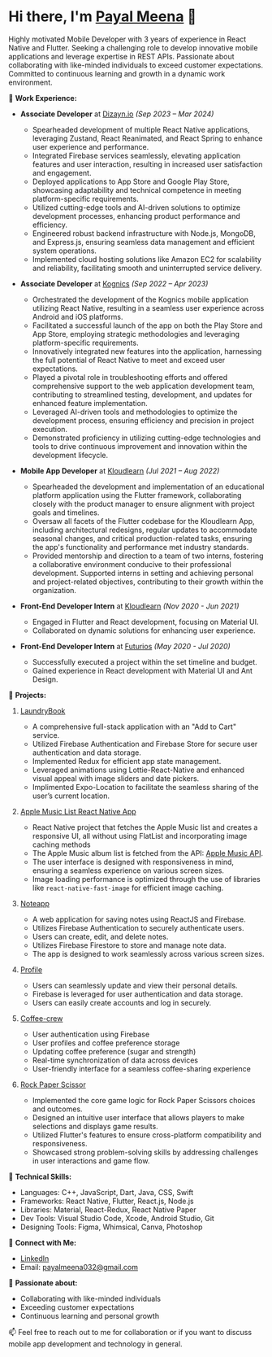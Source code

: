# Hi there, I'm [Payal Meena](https://www.linkedin.com/in/payal-meena-53b164132/) 👋

Highly motivated Mobile Developer with 3 years of experience in React Native and Flutter. Seeking a challenging role to develop innovative mobile applications and leverage expertise in REST APIs. Passionate about collaborating with like-minded individuals to exceed customer expectations. Committed to continuous learning and growth in a dynamic work environment.

🔭 **Work Experience:**
- **Associate Developer** at [Dizayn.io](https://www.dizayn.io/) _(Sep 2023 – Mar 2024)_
  - Spearheaded development of multiple React Native applications, leveraging Zustand, React Reanimated, and React Spring to enhance user experience and performance.
  - Integrated Firebase services seamlessly, elevating application features and user interaction, resulting in increased user satisfaction and engagement.
  - Deployed applications to App Store and Google Play Store, showcasing adaptability and technical competence in meeting platform-specific requirements.
  - Utilized cutting-edge tools and AI-driven solutions to optimize development processes, enhancing product performance and efficiency.
  - Engineered robust backend infrastructure with Node.js, MongoDB, and Express.js, ensuring seamless data management and efficient system operations.
  - Implemented cloud hosting solutions like Amazon EC2 for scalability and reliability, facilitating smooth and uninterrupted service delivery.
 
- **Associate Developer** at [Kognics](https://www.kognics.com/) _(Sep 2022 – Apr 2023)_
  - Orchestrated the development of the Kognics mobile application utilizing React Native, resulting in a seamless user experience across Android and iOS platforms.
  - Facilitated a successful launch of the app on both the Play Store and App Store, employing strategic methodologies and leveraging platform-specific requirements.
  - Innovatively integrated new features into the application, harnessing the full potential of React Native to meet and exceed user expectations.
  - Played a pivotal role in troubleshooting efforts and offered comprehensive support to the web application development team, contributing to streamlined testing, development, and updates for enhanced feature implementation.
  - Leveraged AI-driven tools and methodologies to optimize the development process, ensuring efficiency and precision in project execution.
  - Demonstrated proficiency in utilizing cutting-edge technologies and tools to drive continuous improvement and innovation within the development lifecycle.
  
- **Mobile App Developer** at [Kloudlearn](https://www.kloudlearn.com/) _(Jul 2021 – Aug 2022)_
  - Spearheaded the development and implementation of an educational platform application using the Flutter framework, collaborating closely with the product manager to ensure alignment with project goals and timelines.
  - Oversaw all facets of the Flutter codebase for the Kloudlearn App, including architectural redesigns, regular updates to accommodate seasonal changes, and critical production-related tasks, ensuring the app's functionality and performance met industry standards.
  - Provided mentorship and direction to a team of two interns, fostering a collaborative environment conducive to their professional development. Supported interns in setting and achieving personal and project-related objectives, contributing to their growth within the organization.

- **Front-End Developer Intern** at [Kloudlearn](https://www.kloudlearn.com/) _(Nov 2020 - Jun 2021)_
  - Engaged in Flutter and React development, focusing on Material UI.
  - Collaborated on dynamic solutions for enhancing user experience.

- **Front-End Developer Intern** at [Futurios](https://futurios.com/) _(May 2020 - Jul 2020)_
  - Successfully executed a project within the set timeline and budget.
  - Gained experience in React development with Material UI and Ant Design.

🚀 **Projects:**
1. [LaundryBook](https://github.com/payal-gitport/laundryBook)
   - A comprehensive full-stack application with an "Add to Cart" service.
   - Utilized Firebase Authentication and Firebase Store for secure user authentication and data storage.
   - Implemented Redux for efficient app state management.
   - Leveraged animations using Lottie-React-Native and enhanced visual appeal with image sliders and date pickers.
   - Implimented Expo-Location to facilitate the seamless sharing of the user’s current location.

2. [Apple Music List React Native App](https://github.com/payal-gitport/FastImage.git)
   - React Native project that fetches the Apple Music list and creates a responsive UI, all without using FlatList and incorporating image caching methods
   - The Apple Music album list is fetched from the API: [Apple Music API](https://rss.applemarketingtools.com/api/v2/us/music/most-played/100/albums.json).
   - The user interface is designed with responsiveness in mind, ensuring a seamless experience on various screen sizes.
   - Image loading performance is optimized through the use of libraries like `react-native-fast-image` for efficient image caching.

2. [Noteapp](https://github.com/payal-gitport/noteapp)
   - A web application for saving notes using ReactJS and Firebase.
   - Utilizes Firebase Authentication to securely authenticate users.
   - Users can create, edit, and delete notes.
   - Utilizes Firebase Firestore to store and manage note data.
   - The app is designed to work seamlessly across various screen sizes.
   
3. [Profile](https://github.com/payal-gitport/Flutter-Profile)
   - Users can seamlessly update and view their personal details.
   - Firebase is leveraged for user authentication and data storage.
   - Users can easily create accounts and log in securely.

4. [Coffee-crew](https://github.com/payal-gitport/Flutter_CoffeeCrew)
   - User authentication using Firebase
   - User profiles and coffee preference storage
   - Updating coffee preference (sugar and strength)
   - Real-time synchronization of data across devices
   - User-friendly interface for a seamless coffee-sharing experience

5. [Rock Paper Scissor](https://github.com/payal-gitport/Rock-Paper-Scissor-Game)
   - Implemented the core game logic for Rock Paper Scissors choices and outcomes.
   - Designed an intuitive user interface that allows players to make selections and displays game results.
   - Utilized Flutter's features to ensure cross-platform compatibility and responsiveness.
   - Showcased strong problem-solving skills by addressing challenges in user interactions and game flow.

🔧 **Technical Skills:**
- Languages: C++, JavaScript, Dart, Java, CSS, Swift
- Frameworks: React Native, Flutter, React.js, Node.js
- Libraries: Material, React-Redux, React Native Paper
- Dev Tools: Visual Studio Code, Xcode, Android Studio, Git
- Designing Tools: Figma, Whimsical, Canva, Photoshop

💬 **Connect with Me:**
- [LinkedIn](https://www.linkedin.com/in/payal-meena-53b164132/)
- Email: payalmeena032@gmail.com

🌱 **Passionate about:**
- Collaborating with like-minded individuals
- Exceeding customer expectations
- Continuous learning and personal growth

📫 Feel free to reach out to me for collaboration or if you want to discuss mobile app development and technology in general.

<!---
payal-gitport/payal-gitport is a ✨ special ✨ repository because its `README.md` (this file) appears on your GitHub profile.
You can click the Preview link to take a look at your changes. - 💞️ I’m looking to collaborate on ...
--->
